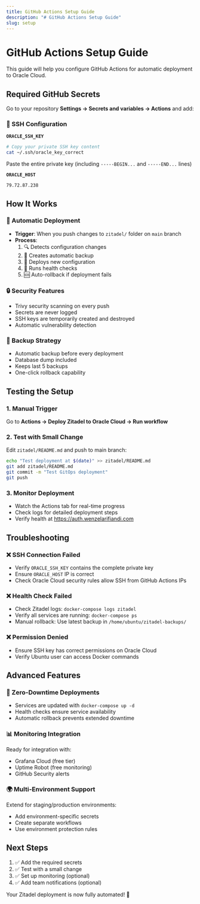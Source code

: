 ```yaml
---
title: GitHub Actions Setup Guide
description: "# GitHub Actions Setup Guide"
slug: setup
---
```




# GitHub Actions Setup Guide

This guide will help you configure GitHub Actions for automatic deployment to Oracle Cloud.

## Required GitHub Secrets

Go to your repository **Settings → Secrets and variables → Actions** and add:

### 🔑 SSH Configuration

**`ORACLE_SSH_KEY`**
```bash
# Copy your private SSH key content
cat ~/.ssh/oracle_key_correct
```
Paste the entire private key (including `-----BEGIN...` and `-----END...` lines)

**`ORACLE_HOST`**
```
79.72.87.238
```

## How It Works

### 🔄 Automatic Deployment
- **Trigger**: When you push changes to `zitadel/` folder on `main` branch
- **Process**:
  1. 🔍 Detects configuration changes
  2. 💾 Creates automatic backup
  3. 🚀 Deploys new configuration
  4. 🏥 Runs health checks
  5. 🆘 Auto-rollback if deployment fails

### 🔒 Security Features
- Trivy security scanning on every push
- Secrets are never logged
- SSH keys are temporarily created and destroyed
- Automatic vulnerability detection

### 💾 Backup Strategy
- Automatic backup before every deployment
- Database dump included
- Keeps last 5 backups
- One-click rollback capability

## Testing the Setup

### 1. Manual Trigger
Go to **Actions → Deploy Zitadel to Oracle Cloud → Run workflow**

### 2. Test with Small Change
Edit `zitadel/README.md` and push to main branch:
```bash
echo "Test deployment at $(date)" >> zitadel/README.md
git add zitadel/README.md
git commit -m "Test GitOps deployment"
git push
```

### 3. Monitor Deployment
- Watch the Actions tab for real-time progress
- Check logs for detailed deployment steps
- Verify health at https://auth.wenzelarifiandi.com

## Troubleshooting

### ❌ SSH Connection Failed
- Verify `ORACLE_SSH_KEY` contains the complete private key
- Ensure `ORACLE_HOST` IP is correct
- Check Oracle Cloud security rules allow SSH from GitHub Actions IPs

### ❌ Health Check Failed
- Check Zitadel logs: `docker-compose logs zitadel`
- Verify all services are running: `docker-compose ps`
- Manual rollback: Use latest backup in `/home/ubuntu/zitadel-backups/`

### ❌ Permission Denied
- Ensure SSH key has correct permissions on Oracle Cloud
- Verify Ubuntu user can access Docker commands

## Advanced Features

### 🔄 Zero-Downtime Deployments
- Services are updated with `docker-compose up -d`
- Health checks ensure service availability
- Automatic rollback prevents extended downtime

### 📊 Monitoring Integration
Ready for integration with:
- Grafana Cloud (free tier)
- Uptime Robot (free monitoring)
- GitHub Security alerts

### 🌍 Multi-Environment Support
Extend for staging/production environments:
- Add environment-specific secrets
- Create separate workflows
- Use environment protection rules

## Next Steps

1. ✅ Add the required secrets
2. ✅ Test with a small change
3. ✅ Set up monitoring (optional)
4. ✅ Add team notifications (optional)

Your Zitadel deployment is now fully automated! 🎉